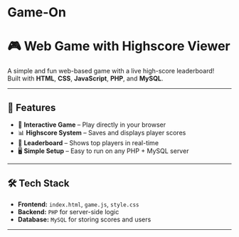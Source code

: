 # Game-On

# 🎮 Web Game with Highscore Viewer  

A simple and fun web-based game with a live high-score leaderboard!  
Built with **HTML**, **CSS**, **JavaScript**, **PHP**, and **MySQL**.  

---

## 🚀 Features  
- 🎲 **Interactive Game** – Play directly in your browser  
- 📊 **Highscore System** – Saves and displays player scores  
- 🔄 **Leaderboard** – Shows top players in real-time  
- 🖥 **Simple Setup** – Easy to run on any PHP + MySQL server  

---

## 🛠 Tech Stack  
- **Frontend:** `index.html`, `game.js`, `style.css`  
- **Backend:** `PHP` for server-side logic  
- **Database:** `MySQL` for storing scores and users 

---
 

